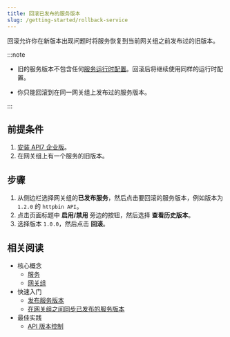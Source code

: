 ```yaml
---
title: 回滚已发布的服务版本
slug: /getting-started/rollback-service
---
```


回滚允许你在新版本出现问题时将服务恢复到当前网关组之前发布过的旧版本。

:::note

* 旧的服务版本不包含任何[服务运行时配置](../key-concepts/services.md#service-runtime-configurations)。回滚后将继续使用同样的运行时配置。

* 你只能回滚到在同一网关组上发布过的服务版本。

:::

## 前提条件

1. [安装 API7 企业版](./install-api7-ee.md)。
2. 在网关组上有一个服务的旧版本。

## 步骤

1. 从侧边栏选择网关组的**已发布服务**，然后点击要回滚的服务版本，例如版本为 `1.2.0` 的 `httpbin API`。
2. 点击页面标题中 **启用/禁用** 旁边的按钮，然后选择 **查看历史版本**。
3. 选择版本 `1.0.0`，然后点击 **回滚**。

## 相关阅读

* 核心概念
  * [服务](../key-concepts/services.md)
  * [网关组](../key-concepts/gateway-groups.md)
* 快速入门
  * [发布服务版本](publish-service.md)
  * [在网关组之间同步已发布的服务版本](sync-service.md)
* 最佳实践
  * [API 版本控制](../best-practices/api-version-control.md)
